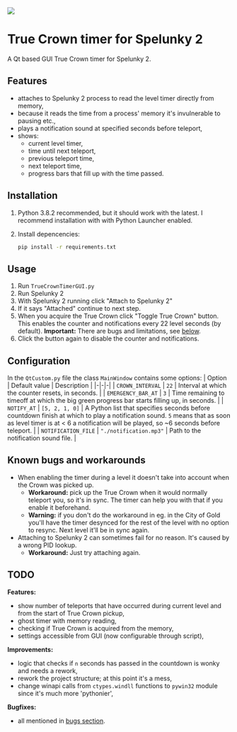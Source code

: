 <img src="https://img.shields.io/badge/Compatible%20Spelunky%202%20version-1.16.1-blue"/>

# True Crown timer for Spelunky 2

A Qt based GUI True Crown timer for Spelunky 2.

## Features

- attaches to Spelunky 2 process to read the level timer directly from memory,
- because it reads the time from a process' memory it's invulnerable to pausing etc.,
- plays a notification sound at specified seconds before teleport,
- shows:
  - current level timer,
  - time until next teleport,
  - previous teleport time,
  - next teleport time,
  - progress bars that fill up with the time passed.

## Installation

1. Python 3.8.2 recommended, but it should work with the latest.
   I recommend installation with with Python Launcher enabled.

2. Install depencencies:
   ```bash
   pip install -r requirements.txt
   ```

## Usage

1. Run `TrueCrownTimerGUI.py`
2. Run Spelunky 2
3. With Spelunky 2 running click "Attach to Spelunky 2"
4. If it says "Attached" continue to next step.
5. When you acquire the True Crown click "Toggle True Crown" button.
   This enables the counter and notifications every 22 level seconds (by default).
   **Important:** There are bugs and limitations, see [below](#known-bugs-and-workarounds).
6. Click the button again to disable the counter and notifications.

## Configuration

In the `QtCustom.py` file the class `MainWindow` contains some options:
| Option | Default value | Description |
|-|-|-|
| `CROWN_INTERVAL` | `22` | Interval at which the counter resets, in seconds. |
| `EMERGENCY_BAR_AT` | `3` | Time remaining to timeoff at which the big green progress bar starts filling up, in seconds. |
| `NOTIFY_AT` |  `[5, 2, 1, 0]` | A Python list that specifies seconds before countdown finish at which to play a notification sound. `5` means that as soon as level timer is at < 6 a notification will be played, so ~6 seconds before teleport. |
| `NOTIFICATION_FILE` | `"./notification.mp3"` | Path to the notification sound file. |

## Known bugs and workarounds
* When enabling the timer during a level it doesn't take into account when the Crown was picked up.
  * **Workaround:** pick up the True Crown when it would normally teleport you, so it's in sync. The timer can help you with that if you enable it beforehand.
  * **Warning:** if you don't do the workaround in eg. in the City of Gold you'll have the timer desynced for the rest of the level with no option to resync. Next level it'll be in sync again.
* Attaching to Spelunky 2 can sometimes fail for no reason. It's caused by a wrong PID lookup.
  * **Workaround:** Just try attaching again.

## TODO

**Features:**
- show number of teleports that have occurred during current level and from the start of True Crown pickup,
- ghost timer with memory reading,
- checking if True Crown is acquired from the memory,
- settings accessible from GUI (now configurable through script),

**Improvements:**
- logic that checks if `n` seconds has passed in the countdown is wonky and needs a rework,
- rework the project structure; at this point it's a mess,
- change winapi calls from `ctypes.windll` functions to `pywin32` module since it's much more 'pythonier',

**Bugfixes:**
- all mentioned in [bugs section](#known-bugs-and-workarounds).
